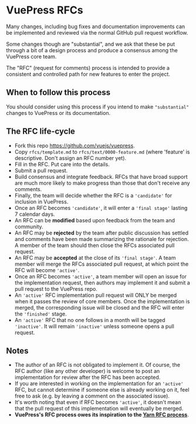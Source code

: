 # VuePress RFCs

Many changes, including bug fixes and documentation improvements can be implemented and reviewed via the normal GitHub pull request workflow.

Some changes though are "substantial", and we ask that these be put through a bit of a design process and produce a consensus among the VuePress core team.

The "RFC" (request for comments) process is intended to provide a consistent and controlled path for new features to enter the project.

## When to follow this process

You should consider using this process if you intend to make `"substantial"` changes to VuePress or its documentation.

## The RFC life-cycle

- Fork this repo https://github.com/vuejs/vuepress.
- Copy `rfcs/template.md` to `rfcs/text/0000-feature.md` (where 'feature' is descriptive. Don't assign an RFC number yet).
- Fill in the RFC. Put care into the details.
- Submit a pull request.
- Build consensus and integrate feedback. RFCs that have broad support are much more likely to make progress than those that don't receive any comments.
- Finally, the team will decide whether the RFC is a `'candidate'` for inclusion in VuePress.
- Once an RFC becomes `'candidate'`, it will enter a `'final stage'` lasting 7 calendar days.
- An RFC can be **modified** based upon feedback from the team and community.
- An RFC may be **rejected** by the team after public discussion has settled and comments have been made summarizing the rationale for rejection. A member of the team should then close the RFCs associated pull request.
- An RFC may be **accepted** at the close of its `'final stage'`. A team member will merge the RFCs associated pull request, at which point the RFC will become `'active'`.
- Once an RFC becomes `'active'`, a team member will open an issue for the implementation request, then authors may implement it and submit a pull request to the VuePress repo.
- An `'active'` RFC implementation pull request will ONLY be merged when it passes the review of core members. Once the implementation is merged, the corresponding issue will be closed  and the RFC will enter the `'finished'` stage.
- An `'active'` RFC that no one follows in a month will be tagged `'inactive'`. It will remain `'inactive'` unless someone opens a pull request.

## Notes

- The author of an RFC is not obligated to implement it. Of course, the RFC author (like any other developer) is welcome to post an implementation for review after the RFC has been accepted.
- If you are interested in working on the implementation for an `'active'` RFC, but cannot determine if someone else is already working on it, feel free to ask (e.g. by leaving a comment on the associated issue).
- It's worth noting that even if RFC becomes `'active'`, it doesn't mean that the pull request of this implementation will eventually be merged.
- **VuePress's RFC process owes its inspiration to the [Yarn RFC process]**.

[Yarn RFC process]: https://github.com/yarnpkg/rfcs
